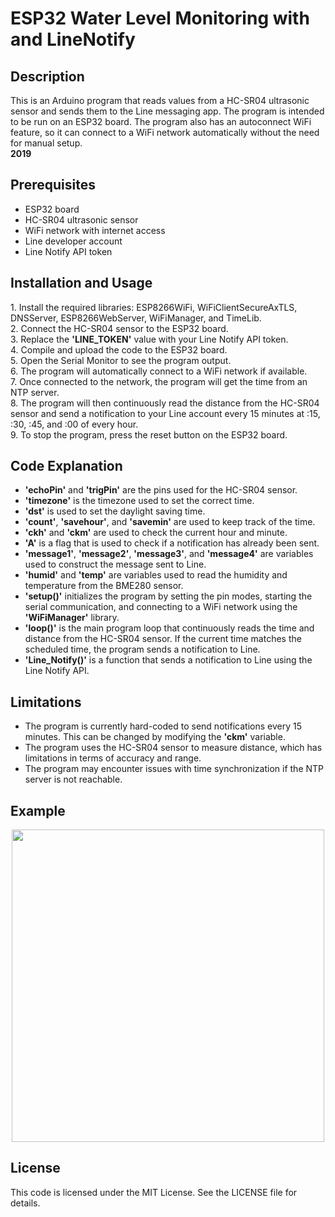 # ESP32 Water Level Monitoring with and LineNotify
<h2>Description</h2>
This is an Arduino program that reads values from a HC-SR04 ultrasonic sensor and sends them to the Line messaging app. The program is intended to be run on an ESP32 board. The program also has an autoconnect WiFi feature, so it can connect to a WiFi network automatically without the need for manual setup.<br>
<b>2019</b>
<h2>Prerequisites</h2>

- ESP32 board<br>
- HC-SR04 ultrasonic sensor<br>
- WiFi network with internet access<br>
- Line developer account<br>
- Line Notify API token<br>
<h2>Installation and Usage</h2>
1. Install the required libraries: ESP8266WiFi, WiFiClientSecureAxTLS, DNSServer, ESP8266WebServer, WiFiManager, and TimeLib.<br>
2. Connect the HC-SR04 sensor to the ESP32 board.<br>
3. Replace the <b>'LINE_TOKEN'</b> value with your Line Notify API token.<br>
4. Compile and upload the code to the ESP32 board.<br>
5. Open the Serial Monitor to see the program output.<br>
6. The program will automatically connect to a WiFi network if available.<br>
7. Once connected to the network, the program will get the time from an NTP server.<br>
8. The program will then continuously read the distance from the HC-SR04 sensor and send a notification to your Line account every 15 minutes at :15, :30, :45, and :00 of every hour.<br>
9. To stop the program, press the reset button on the ESP32 board.<br>
<h2>Code Explanation</h2>

- <b>'echoPin'</b> and <b>'trigPin'</b> are the pins used for the HC-SR04 sensor.<br>
- <b>'timezone'</b> is the timezone used to set the correct time.<br>
- <b>'dst'</b> is used to set the daylight saving time.<br>
- <b>'count'</b>, <b>'savehour'</b>, and <b>'savemin'</b> are used to keep track of the time.<br>
- <b>'ckh'</b> and <b>'ckm'</b> are used to check the current hour and minute.<br>
- <b>'A'</b> is a flag that is used to check if a notification has already been sent.<br>
- <b>'message1'</b>, <b>'message2'</b>, <b>'message3'</b>, and <b>'message4'</b> are variables used to construct the message sent to Line.<br>
- <b>'humid'</b> and <b>'temp'</b> are variables used to read the humidity and temperature from the BME280 sensor.<br>
- <b>'setup()'</b> initializes the program by setting the pin modes, starting the serial communication, and connecting to a WiFi network using the <b>'WiFiManager'</b> library.<br>
- <b>'loop()'</b> is the main program loop that continuously reads the time and distance from the HC-SR04 sensor. If the current time matches the scheduled time, the program sends a notification to Line.<br>
- <b>'Line_Notify()'</b> is a function that sends a notification to Line using the Line Notify API.<br>
<h2>Limitations</h2>

- The program is currently hard-coded to send notifications every 15 minutes. This can be changed by modifying the <b>'ckm'</b> variable.<br>
- The program uses the HC-SR04 sensor to measure distance, which has limitations in terms of accuracy and range.<br>
- The program may encounter issues with time synchronization if the NTP server is not reachable.<br>

## Example

<p align="center">
<img src="https://user-images.githubusercontent.com/77733903/226973973-b07ae5b3-1437-434a-a61c-c55a992e7ea1.JPG" width="500">
</p>


<h2>License</h2>
This code is licensed under the MIT License. See the LICENSE file for details.
